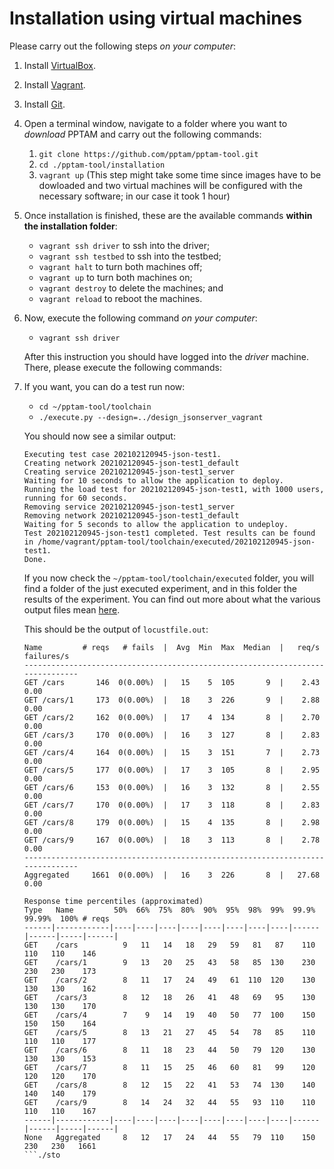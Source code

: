 # Installation using virtual machines

Please carry out the following steps *on your computer*:

1.  Install [VirtualBox](https://www.virtualbox.org).
2.  Install [Vagrant](https://www.vagrantup.com).
3.  Install [Git](https://git-scm.com/downloads).
4.  Open a terminal window, navigate to a folder where you want to *download* PPTAM and carry out the following commands:

    1.  `git clone https://github.com/pptam/pptam-tool.git`
    2.  `cd ./pptam-tool/installation`
    3.  `vagrant up` (This step might take some time since images have to be dowloaded and two virtual machines will be configured with the necessary software; in our case it took 1 hour)
    
5.  Once installation is finished, these are the available commands **within the installation folder**:

    - `vagrant ssh driver` to ssh into the driver;
    - `vagrant ssh testbed` to ssh into the testbed;
    - `vagrant halt` to turn both machines off;
    - `vagrant up` to turn both machines on; 
    - `vagrant destroy` to delete the machines; and
    - `vagrant reload` to reboot the machines.

6.  Now, execute the following command *on your computer*:

    - `vagrant ssh driver`

    After this instruction you should have logged into the *driver* machine. There, please execute the following commands:

7.  If you want, you can do a test run now:

    - `cd ~/pptam-tool/toolchain`
    - `./execute.py --design=../design_jsonserver_vagrant`

    You should now see a similar output:

    ```
    Executing test case 202102120945-json-test1.
    Creating network 202102120945-json-test1_default
    Creating service 202102120945-json-test1_server
    Waiting for 10 seconds to allow the application to deploy.
    Running the load test for 202102120945-json-test1, with 1000 users, running for 60 seconds.
    Removing service 202102120945-json-test1_server
    Removing network 202102120945-json-test1_default
    Waiting for 5 seconds to allow the application to undeploy.
    Test 202102120945-json-test1 completed. Test results can be found in /home/vagrant/pptam-tool/toolchain/executed/202102120945-json-test1.
    Done.
    ```

    If you now check the `~/pptam-tool/toolchain/executed` folder, you will find a folder of the just executed experiment, and in this folder the results of the experiment. You can find out more about what the various output files mean [here](./how_to_use.md).

    This should be the output of `locustfile.out`:
    ```
    Name         # reqs   # fails  |  Avg  Min  Max  Median  |   req/s failures/s
    -------------------------------------------------------------------------------
    GET /cars       146  0(0.00%)  |   15    5  105       9  |    2.43    0.00
    GET /cars/1     173  0(0.00%)  |   18    3  226       9  |    2.88    0.00
    GET /cars/2     162  0(0.00%)  |   17    4  134       8  |    2.70    0.00
    GET /cars/3     170  0(0.00%)  |   16    3  127       8  |    2.83    0.00
    GET /cars/4     164  0(0.00%)  |   15    3  151       7  |    2.73    0.00
    GET /cars/5     177  0(0.00%)  |   17    3  105       8  |    2.95    0.00
    GET /cars/6     153  0(0.00%)  |   16    3  132       8  |    2.55    0.00
    GET /cars/7     170  0(0.00%)  |   17    3  118       8  |    2.83    0.00
    GET /cars/8     179  0(0.00%)  |   15    4  135       8  |    2.98    0.00
    GET /cars/9     167  0(0.00%)  |   18    3  113       8  |    2.78    0.00
    -------------------------------------------------------------------------------
    Aggregated     1661  0(0.00%)  |   16    3  226       8  |   27.68    0.00

    Response time percentiles (approximated)
    Type   Name         50%  66%  75%  80%  90%  95%  98%  99%  99.9% 99.99%  100% # reqs
    ------|------------|----|----|----|----|----|----|----|----|------|------|-----|------|
    GET    /cars          9   11   14   18   29   59   81   87    110    110   110    146
    GET    /cars/1        9   13   20   25   43   58   85  130    230    230   230    173
    GET    /cars/2        8   11   17   24   49   61  110  120    130    130   130    162
    GET    /cars/3        8   12   18   26   41   48   69   95    130    130   130    170
    GET    /cars/4        7    9   14   19   40   50   77  100    150    150   150    164
    GET    /cars/5        8   13   21   27   45   54   78   85    110    110   110    177
    GET    /cars/6        8   11   18   23   44   50   79  120    130    130   130    153
    GET    /cars/7        8   11   15   25   46   60   81   99    120    120   120    170
    GET    /cars/8        8   12   15   22   41   53   74  130    140    140   140    179
    GET    /cars/9        8   14   24   32   44   55   93  110    110    110   110    167
    ------|------------|----|----|----|----|----|----|----|----|------|------|-----|------|
    None   Aggregated     8   12   17   24   44   55   79  110    150    230   230   1661
    ```./sto